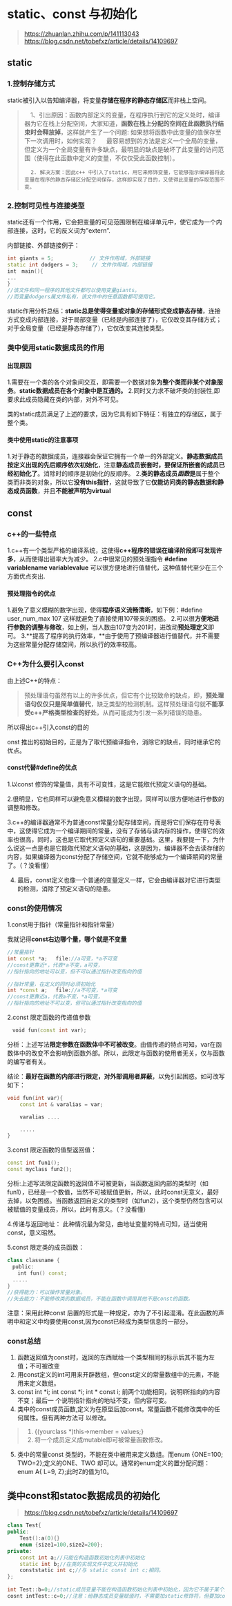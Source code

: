 # static、const 与初始化

>https://zhuanlan.zhihu.com/p/141113043
>https://blog.csdn.net/tobefxz/article/details/14109697

## static

### 1.控制存储方式

static被引入以告知编译器，将变量**存储在程序的静态存储区**而非栈上空间。

> 　1、引出原因：函数内部定义的变量，在程序执行到它的定义处时，编译器为它在栈上分配空间，大家知道，**函数在栈上分配的空间在此函数执行结束时会释放掉**，这样就产生了一个问题: 如果想将函数中此变量的值保存至下一次调用时，如何实现？
> 　
> 最容易想到的方法是定义一个全局的变量，但定义为一个全局变量有许多缺点，最明显的缺点是破坏了此变量的访问范围（使得在此函数中定义的变量，不仅仅受此函数控制）。
> 
>		2. 解决方案：因此c++ 中引入了static，用它来修饰变量，它能够指示编译器将此变量在程序的静态存储区分配空间保存，这样即实现了目的，又使得此变量的存取范围不变。

### 2.控制可见性与连接类型

static还有一个作用，它会把变量的可见范围限制在编译单元中，使它成为一个内部连接，这时，它的反义词为”extern”.

内部链接、外部链接例子：

```cpp
int giants = 5;　　　　　　　// 文件作用域，外部链接
static int dodgers = 3;　　 // 文件作用域，内部链接
int　main(){
...
}
//该文件和同一程序的其他文件都可以使用变量giants。
//而变量dodgers属文件私有，该文件中的任意函数都可使用它。
```

static作用分析总结：**static总是使得变量或对象的存储形式变成静态存储**，连接方式变成内部连接，对于局部变量（已经是内部连接了），它仅改变其存储方式；对于全局变量（已经是静态存储了），它仅改变其连接类型。

### 类中使用static数据成员的作用

#### 出现原因

1.需要在一个类的各个对象间交互，即需要一个数据对象**为整个类而非某个对象服务**。**static数据成员在各个对象中是互通的。**
2.同时又力求不破坏类的封装性,即要求此成员隐藏在类的内部，对外不可见。

类的static成员满足了上述的要求，因为它具有如下特征：有独立的存储区，属于整个类。

#### 类中使用static的注意事项

1.对于静态的数据成员，连接器会保证它拥有一个单一的外部定义。**静态数据成员按定义出现的先后顺序依次初始化**，注意**静态成员嵌套时，要保证所嵌套的成员已经初始化了**。消除时的顺序是初始化的反顺序。
2.**类的静态成员*函数*是**属于整个类而非类的对象，所以它**没有this指针**，这就导致了它**仅能访问类的静态数据和静态成员函数**，并且**不能被声明为virtual**

## const

### c++的一些特点

1.c++有一个类型严格的编译系统，这使得**c++程序的错误在编译阶段即可发现许多**，从而使得出错率大为减少。
2.c中很常见的预处理指令 **#define variablename variablevalue** 可以很方便地进行值替代，这种值替代至少在三个方面优点突出.

#### 预处理指令的优点

1.避免了意义模糊的数字出现，使得**程序语义流畅清晰**，如下例：#define user_num_max 107 这样就避免了直接使用107带来的困惑。
2.可以很**方便地进行参数的调整与修改**，如上例，当人数由107变为201时，进改动**预处理定义**即可。
3.**提高了程序的执行效率，**由于使用了预编译器进行值替代，并不需要为这些常量分配存储空间，所以执行的效率较高。

### C++为什么要引入const

由上述C++的特点：

>预处理语句虽然有以上的许多优点，但它有个比较致命的缺点，即，**预处理语句仅仅只是简单值替代**，缺乏类型的检测机制。这样预处理语句就**不能享受c++严格类型检查的好处**，从而可能成为引发一系列错误的隐患。

所以得出c++引入const的目的

onst 推出的初始目的，正是为了取代预编译指令，消除它的缺点，同时继承它的优点。

#### const代替#define的优点

1.以const 修饰的常量值，具有不可变性，这是它能取代预定义语句的基础。

2.很明显，它也同样可以避免意义模糊的数字出现，同样可以很方便地进行参数的调整和修改。

3.c++的编译器通常不为普通const常量分配存储空间，而是将它们保存在符号表中，这使得它成为一个编译期间的常量，没有了存储与读内存的操作，使得它的效率也很高，同时，这也是它取代预定义语句的重要基础。这里，我要提一下，为什么说这一点是也是它能取代预定义语句的基础，这是因为，编译器不会去读存储的内容，如果编译器为const分配了存储空间，它就不能够成为一个编译期间的常量了。（？没看懂）

4. 最后，const定义也像一个普通的变量定义一样，它会由编译器对它进行类型的检测，消除了预定义语句的隐患。

### const的使用情况

1.const用于指针（常量指针和指针常量）

我就记得**const右边哪个量，哪个就是不变量**

```cpp
//常量指针
int const *a; 　file://a可变，*a不可变 
//const更靠近*，代表*a不变，a可变，
//指针指向的地址可以变，但不可以通过指针改变指向的值

//指针常量，在定义的同时必须初始化
int *const a; 　file://a不可变，*a可变 
//const更靠近a，代表a不变，*a可变，
//指针指向的地址不可以变，但可以通过指针改变指向的值
```

2.const 限定函数的传递值参数

```cpp
　void fun(const int var);
```

分析：上述写法**限定参数在函数体中不可被改变**。由值传递的特点可知，var在函数体中的改变不会影响到函数外部。所以，此限定与函数的使用者无关，仅与函数的编写者有关。

结论：**最好在函数的内部进行限定，对外部调用者屏蔽**，以免引起困惑。如可改写如下：

```cpp
void fun(int var){
	const int & varalias = var;

	varalias ....

	.....
} 
```

3.const 限定函数的值型返回值：

```cpp
const int fun1(); 
const myclass fun2();
```

分析:上述写法限定函数的返回值不可被更新，当函数返回内部的类型时（如fun1），已经是一个数值，当然不可被赋值更新，所以，此时const无意义，最好去掉，以免困惑。当函数返回自定义的类型时（如fun2），这个类型仍然包含可以被赋值的变量成员，所以，此时有意义。（？没看懂）

4.传递与返回地址： 此种情况最为常见，由地址变量的特点可知，适当使用const，意义昭然。

5.const 限定类的成员函数：

```cpp
class classname {
　public:
　　int fun() const;
　.....
}
//获得能力：可以操作常量对象。
//失去能力：不能修改类的数据成员，不能在函数中调用其他不是const的函数。
```

注意：采用此种const 后置的形式是一种规定，亦为了不引起混淆。在此函数的声明中和定义中均要使用const,因为const已经成为类型信息的一部分。

### const总结

1. 函数返回值为const时，返回的东西赋给一个类型相同的标示后其不能为左值；不可被改变
2. 用const定义的int可用来开辟数组，但const定义的常量数组中的元素，不能用来定义数组。
3. const int *i; int const *i; int * const i; 前两个功能相同，说明I所指向的内容不变；最后一 个说明指针指向的地址不变，但内容可变。
4. 类中的const成员函数,定义为在原型后加const。常量函数不能修改类中的任何属性。但有两种方法可 以修改。
>1. {(yourclass *)this->member = values;}
>2. 将一个成员定义成mutable即可被常量函数修改。
5. 类中的常量const 类型的，不能在类中被用来定义数组。而enum {ONE=100; TWO=2};定义的ONE、TWO 却可以。通常的enum定义的置分配问题：enum A{ L=9, Z};此时Z的值为10。

## 类中const和statoc数据成员的初始化



> https://blog.csdn.net/tobefxz/article/details/14109697



```cpp
class Test{
public:
	Test():a(0){}
	enum {size1=100,size2=200};
private:
	const int a;//只能在构造函数初始化列表中初始化
	static int b;//在类的实现文件中定义并初始化
	conststatic int c;//与 static const int c;相同。
};
 
int Test::b=0;//static成员变量不能在构造函数初始化列表中初始化，因为它不属于某个对象。
cosnt intTest::c=0;//注意：给静态成员变量赋值时，不需要加static修饰符，但要加cosnt。
```



























